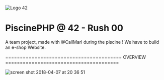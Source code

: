 ![Logo 42](http://www.guidedelamobilite.com/wp-content/uploads/2017/01/ecole_42_guide_de_la_mobilite.jpg)
# PiscinePHP @ 42 - Rush 00

A team project, made with @CallMarl during the piscine !
We have to build an e-shop Website.

======================================== OVERVIEW =======================================

![screen shot 2018-04-07 at 20 36 51](https://user-images.githubusercontent.com/32856358/38458935-cc90169c-3aa3-11e8-8e67-8934299d314b.png)

